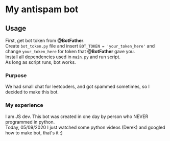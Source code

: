 # My antispam bot

## Usage
First, get bot token from **@BotFather**.\
Create `bot_token.py` file and insert `BOT_TOKEN = 'your_token_here'` and change `your_token_here` for token that **@BotFather** gave you.\
Install all dependencies used in `main.py` and run script.\
As long as script runs, bot works.

### Purpose
We had small chat for leetcoders, and got spammed sometimes, so I decided to make this bot.

### My experience
I am JS dev. This bot was created in one day by person who NEVER programmed in python.\
Today, 05/09/2020 I just watched some python videos (Derek) and googled how to make bot, that's it :)

